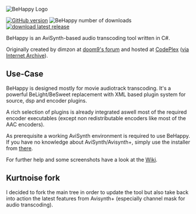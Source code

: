 ![BeHappy Logo](https://raw.githubusercontent.com/wiki/jones1913/behappy/images/bh_logo.png)  

[![GitHub version](https://img.shields.io/github/v/release/Kurtnoise-zeus/BeHappy)](https://github.com/Kurtnoise-zeus/BeHappy/)
![BeHappy number of downloads](https://img.shields.io/github/downloads/kurtnoise-zeus/BeHappy/latest/total.svg)
[![download latest release](https://img.shields.io/badge/BeHappy-download-green?style=flat)]([https://github.com/DonaldFaQ/BeHappy/releases/latest)



BeHappy is an AviSynth-based audio transcoding tool written in C#.

Originally created by dimzon at [doom9's forum](https://forum.doom9.org/showthread.php?t=104686) and hosted at [CodePlex](https://web.archive.org/web/20170407165223/https://behappy.codeplex.com/) ([via Internet Archive](https://archive.org)).

## Use-Case
BeHappy is designed mostly for movie audiotrack transcoding. It's a powerful BeLight/BeSweet replacement with XML based plugin system for source, dsp and encoder plugins.

A rich selection of plugins is already integrated aswell most of the required encoder executables (except non redistributable encoders like most of the AAC encoders).

As prerequisite a working AviSynth environment is required to use BeHappy. If you have no knowledge about AviSynth/Avisynth+, simply use the installer from [there](https://github.com/AviSynth/AviSynthPlus/releases/latest). 

For further help and some screenshots have a look at the [Wiki](https://github.com/jones1913/BeHappy/wiki).

## Kurtnoise fork
I decided to fork the main tree in order to update the tool but also take back into action the latest features from Avisynth+ (especially channel mask for audio transcoding).
